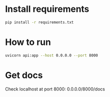 # Install requirements
```bash
pip install -r requirements.txt
```

# How to run
```bash
uvicorn api:app --host 0.0.0.0 --port 8000
```

# Get docs
Check localhost at port 8000: 0.0.0.0/8000/docs
